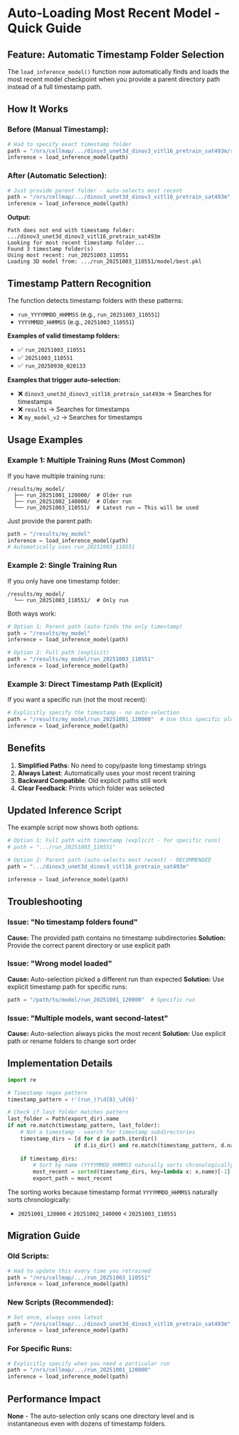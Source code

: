 # Auto-Loading Most Recent Model - Quick Guide

## Feature: Automatic Timestamp Folder Selection

The `load_inference_model()` function now automatically finds and loads the most recent model checkpoint when you provide a parent directory path instead of a full timestamp path.

## How It Works

### Before (Manual Timestamp):
```python
# Had to specify exact timestamp folder
path = "/nrs/cellmap/.../dinov3_unet3d_dinov3_vitl16_pretrain_sat493m/run_20251003_110551"
inference = load_inference_model(path)
```

### After (Automatic Selection):
```python
# Just provide parent folder - auto-selects most recent
path = "/nrs/cellmap/.../dinov3_unet3d_dinov3_vitl16_pretrain_sat493m"
inference = load_inference_model(path)
```

**Output:**
```
Path does not end with timestamp folder: .../dinov3_unet3d_dinov3_vitl16_pretrain_sat493m
Looking for most recent timestamp folder...
Found 3 timestamp folder(s)
Using most recent: run_20251003_110551
Loading 3D model from: .../run_20251003_110551/model/best.pkl
```

## Timestamp Pattern Recognition

The function detects timestamp folders with these patterns:
- `run_YYYYMMDD_HHMMSS` (e.g., `run_20251003_110551`)
- `YYYYMMDD_HHMMSS` (e.g., `20251003_110551`)

**Examples of valid timestamp folders:**
- ✅ `run_20251003_110551`
- ✅ `20251003_110551`
- ✅ `run_20250930_020133`

**Examples that trigger auto-selection:**
- ❌ `dinov3_unet3d_dinov3_vitl16_pretrain_sat493m` → Searches for timestamps
- ❌ `results` → Searches for timestamps
- ❌ `my_model_v2` → Searches for timestamps

## Usage Examples

### Example 1: Multiple Training Runs (Most Common)

If you have multiple training runs:
```
/results/my_model/
  ├── run_20251001_120000/  # Older run
  ├── run_20251002_140000/  # Older run
  └── run_20251003_110551/  # Latest run ← This will be used
```

Just provide the parent path:
```python
path = "/results/my_model"
inference = load_inference_model(path)
# Automatically uses run_20251003_110551
```

### Example 2: Single Training Run

If you only have one timestamp folder:
```
/results/my_model/
  └── run_20251003_110551/  # Only run
```

Both ways work:
```python
# Option 1: Parent path (auto-finds the only timestamp)
path = "/results/my_model"
inference = load_inference_model(path)

# Option 2: Full path (explicit)
path = "/results/my_model/run_20251003_110551"
inference = load_inference_model(path)
```

### Example 3: Direct Timestamp Path (Explicit)

If you want a specific run (not the most recent):
```python
# Explicitly specify the timestamp - no auto-selection
path = "/results/my_model/run_20251001_120000"  # Use this specific older run
inference = load_inference_model(path)
```

## Benefits

1. **Simplified Paths**: No need to copy/paste long timestamp strings
2. **Always Latest**: Automatically uses your most recent training
3. **Backward Compatible**: Old explicit paths still work
4. **Clear Feedback**: Prints which folder was selected

## Updated Inference Script

The example script now shows both options:

```python
# Option 1: Full path with timestamp (explicit - for specific runs)
# path = ".../run_20251003_110551"

# Option 2: Parent path (auto-selects most recent) - RECOMMENDED
path = ".../dinov3_unet3d_dinov3_vitl16_pretrain_sat493m"

inference = load_inference_model(path)
```

## Troubleshooting

### Issue: "No timestamp folders found"
**Cause:** The provided path contains no timestamp subdirectories
**Solution:** Provide the correct parent directory or use explicit path

### Issue: "Wrong model loaded"
**Cause:** Auto-selection picked a different run than expected
**Solution:** Use explicit timestamp path for specific runs:
```python
path = "/path/to/model/run_20251001_120000"  # Specific run
```

### Issue: "Multiple models, want second-latest"
**Cause:** Auto-selection always picks the most recent
**Solution:** Use explicit path or rename folders to change sort order

## Implementation Details

```python
import re

# Timestamp regex pattern
timestamp_pattern = r'(run_)?\d{8}_\d{6}'

# Check if last folder matches pattern
last_folder = Path(export_dir).name
if not re.match(timestamp_pattern, last_folder):
    # Not a timestamp - search for timestamp subdirectories
    timestamp_dirs = [d for d in path.iterdir() 
                     if d.is_dir() and re.match(timestamp_pattern, d.name)]
    
    if timestamp_dirs:
        # Sort by name (YYYYMMDD_HHMMSS naturally sorts chronologically)
        most_recent = sorted(timestamp_dirs, key=lambda x: x.name)[-1]
        export_path = most_recent
```

The sorting works because timestamp format `YYYYMMDD_HHMMSS` naturally sorts chronologically:
- `20251001_120000` < `20251002_140000` < `20251003_110551`

## Migration Guide

### Old Scripts:
```python
# Had to update this every time you retrained
path = "/nrs/cellmap/.../run_20251003_110551"
inference = load_inference_model(path)
```

### New Scripts (Recommended):
```python
# Set once, always uses latest
path = "/nrs/cellmap/.../dinov3_unet3d_dinov3_vitl16_pretrain_sat493m"
inference = load_inference_model(path)
```

### For Specific Runs:
```python
# Explicitly specify when you need a particular run
path = "/nrs/cellmap/.../run_20251001_120000"
inference = load_inference_model(path)
```

## Performance Impact

**None** - The auto-selection only scans one directory level and is instantaneous even with dozens of timestamp folders.
